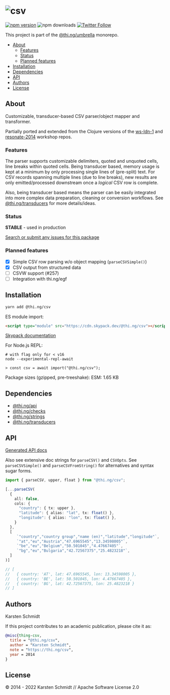 <!-- This file is generated - DO NOT EDIT! -->

# ![csv](https://media.thi.ng/umbrella/banners-20220914/thing-csv.svg?c8358196)

[![npm version](https://img.shields.io/npm/v/@thi.ng/csv.svg)](https://www.npmjs.com/package/@thi.ng/csv)
![npm downloads](https://img.shields.io/npm/dm/@thi.ng/csv.svg)
[![Twitter Follow](https://img.shields.io/twitter/follow/thing_umbrella.svg?style=flat-square&label=twitter)](https://twitter.com/thing_umbrella)

This project is part of the
[@thi.ng/umbrella](https://github.com/thi-ng/umbrella/) monorepo.

- [About](#about)
  - [Features](#features)
  - [Status](#status)
  - [Planned features](#planned-features)
- [Installation](#installation)
- [Dependencies](#dependencies)
- [API](#api)
- [Authors](#authors)
- [License](#license)

## About

Customizable, transducer-based CSV parser/object mapper and transformer.

Partially ported and extended from the Clojure versions of the
[ws-ldn-1](https://github.com/thi-ng/ws-ldn-1/blob/master/src/ws_ldn_1/day1/csv.clj)
and
[resonate-2014](https://github.com/learn-postspectacular/resonate-workshop-2014)
workshop repos.

### Features

The parser supports customizable delimiters, quoted and unquoted cells, line
breaks within quoted cells. Being transducer based, memory usage is kept at a
minimum by only processing single lines of (pre-split) text. For CSV records
spanning multiple lines (due to line breaks), new results are only
emitted/processed downstream once a _logical_ CSV row is complete.

Also, being transducer based means the parser can be easily integrated into more
complex data preparation, cleaning or conversion workflows. See
[@thi.ng/transducers](https://github.com/thi-ng/umbrella/tree/develop/packages/transducers)
for more details/ideas.

### Status

**STABLE** - used in production

[Search or submit any issues for this package](https://github.com/thi-ng/umbrella/issues?q=%5Bcsv%5D+in%3Atitle)

### Planned features

- [x] Simple CSV row parsing w/o object mapping (`parseCSVSimple()`)
- [x] CSV output from structured data
- [ ] CSVW support (#257)
- [ ] Integration with thi.ng/egf

## Installation

```bash
yarn add @thi.ng/csv
```

ES module import:

```html
<script type="module" src="https://cdn.skypack.dev/@thi.ng/csv"></script>
```

[Skypack documentation](https://docs.skypack.dev/)

For Node.js REPL:

```text
# with flag only for < v16
node --experimental-repl-await

> const csv = await import("@thi.ng/csv");
```

Package sizes (gzipped, pre-treeshake): ESM: 1.65 KB

## Dependencies

- [@thi.ng/api](https://github.com/thi-ng/umbrella/tree/develop/packages/api)
- [@thi.ng/checks](https://github.com/thi-ng/umbrella/tree/develop/packages/checks)
- [@thi.ng/strings](https://github.com/thi-ng/umbrella/tree/develop/packages/strings)
- [@thi.ng/transducers](https://github.com/thi-ng/umbrella/tree/develop/packages/transducers)

## API

[Generated API docs](https://docs.thi.ng/umbrella/csv/)

Also see extensive doc strings for `parseCSV()` and `CSVOpts`. See
`parseCSVSimple()` and `parseCSVFromString()` for alternatives and syntax sugar
forms.

```ts
import { parseCSV, upper, float } from "@thi.ng/csv";

[...parseCSV(
  {
    all: false,
    cols: {
      "country": { tx: upper },
      "latitude": { alias: "lat", tx: float() },
      "longitude": { alias: "lon", tx: float() },
    }
  },
  [
     `"country","country group","name (en)","latitude","longitude"`,
     `"at","eu","Austria","47.6965545","13.34598005"`,
     `"be","eu","Belgium","50.501045","4.47667405"`,
     `"bg","eu","Bulgaria","42.72567375","25.4823218"`,
  ]
)]

// [
//   { country: 'AT', lat: 47.6965545, lon: 13.34598005 },
//   { country: 'BE', lat: 50.501045, lon: 4.47667405 },
//   { country: 'BG', lat: 42.72567375, lon: 25.4823218 }
// ]
```

## Authors

Karsten Schmidt

If this project contributes to an academic publication, please cite it as:

```bibtex
@misc{thing-csv,
  title = "@thi.ng/csv",
  author = "Karsten Schmidt",
  note = "https://thi.ng/csv",
  year = 2014
}
```

## License

&copy; 2014 - 2022 Karsten Schmidt // Apache Software License 2.0
